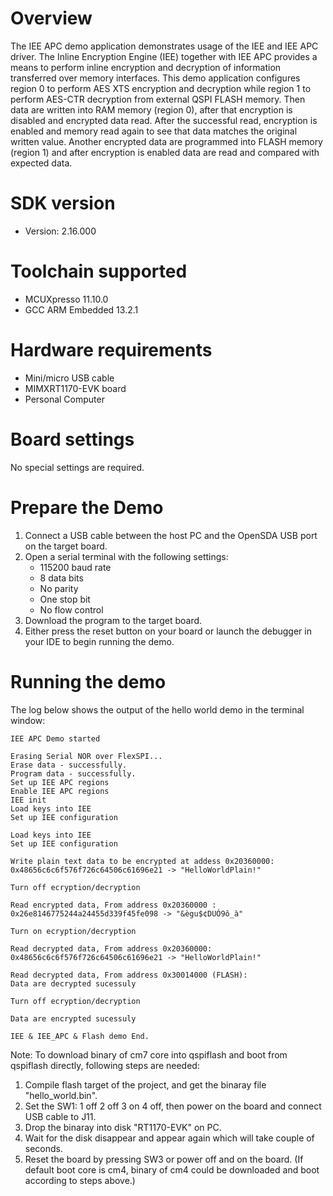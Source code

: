Overview
========
The IEE APC demo application demonstrates usage of the IEE and IEE APC driver. The Inline Encryption Engine (IEE) together with IEE APC provides a means to perform inline encryption and decryption of information transferred over memory interfaces. This demo application configures region 0 to perform AES XTS encryption and decryption while region 1 to perform AES-CTR decryption from external QSPI FLASH memory. Then data are written into RAM memory (region 0), after that encryption is disabled and encrypted data read. After the successful read, encryption is enabled and memory read again to see that data matches the original written value. Another encrypted data are programmed into FLASH memory (region 1) and after encryption is enabled data are read and compared with expected data. 

SDK version
===========
- Version: 2.16.000

Toolchain supported
===================
- MCUXpresso  11.10.0
- GCC ARM Embedded  13.2.1

Hardware requirements
=====================
- Mini/micro USB cable
- MIMXRT1170-EVK board
- Personal Computer

Board settings
==============
No special settings are required.

Prepare the Demo
================
1.  Connect a USB cable between the host PC and the OpenSDA USB port on the target board. 
2.  Open a serial terminal with the following settings:
    - 115200 baud rate
    - 8 data bits
    - No parity
    - One stop bit
    - No flow control
3.  Download the program to the target board.
4.  Either press the reset button on your board or launch the debugger in your IDE to begin running the demo.

Running the demo
================
The log below shows the output of the hello world demo in the terminal window:
~~~~~~~~~~~~~~~~~~~~~~~~~~~~~~~~~~~
IEE APC Demo started

Erasing Serial NOR over FlexSPI...
Erase data - successfully.
Program data - successfully.
Set up IEE APC regions
Enable IEE APC regions
IEE init
Load keys into IEE
Set up IEE configuration

Load keys into IEE
Set up IEE configuration

Write plain text data to be encrypted at addess 0x20360000:
0x48656c6c6f576f726c64506c61696e21 -> "HelloWorldPlain!"

Turn off ecryption/decryption

Read encrypted data, From address 0x20360000 :
0x26e8146775244a24455d339f45fe098 -> "&ègu$¢DUÓ9ô_à"

Turn on ecryption/decryption

Read decrypted data, From address 0x20360000:
0x48656c6c6f576f726c64506c61696e21 -> "HelloWorldPlain!"

Read decrypted data, From address 0x30014000 (FLASH):
Data are decrypted sucessuly

Turn off ecryption/decryption

Data are encrypted sucessuly

IEE & IEE_APC & Flash demo End.
~~~~~~~~~~~~~~~~~~~~~~~~~~~~~~~~~~~

Note:
To download binary of cm7 core into qspiflash and boot from qspiflash directly, following steps are needed:
1. Compile flash target of the project, and get the binaray file "hello_world.bin".
3. Set the SW1: 1 off 2 off 3 on 4 off, then power on the board and connect USB cable to J11.
4. Drop the binaray into disk "RT1170-EVK" on PC.
5. Wait for the disk disappear and appear again which will take couple of seconds.
7. Reset the board by pressing SW3 or power off and on the board. 
(If default boot core is cm4, binary of cm4 could be downloaded and boot according to steps above.)
